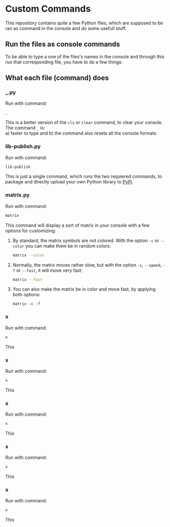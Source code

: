 # Custom Commands
This repository contains quite a few Python files, which are supposed to be ran as command in the console and do some usefull stuff.

## Run the files as console commands
To be able to type a one of the files's names in the console and through this run that corresponding file, you have to do a few things:<br>

## What each file (command) does

### _.py
Run with command:
```bash
_
```
This is a better version of the `cls` or `clear` command, to clear your console. The command `_` is:<br>
a) faster to type and
b) the command also resets all the console formats.

### lib-publish.py
Run with command:
```bash
lib-publish
```
This is just a single command, which runs the two requiered commands, to package and directly upload your own Python library to [PyPi](https://pypi.org/).

### matrix.py
Run with command:
```bash
matrix
```
This command will display a sort of matrix in your console with a few options for customizing:
1. By standard, the matrix symbols are not colored. With the option `-c` or `--color` you can make them be in random colors:
   
   ```bash
   matrix --color
   ```
3. Normally, the matrix moves rather slow, but with the option `-s`, `--speed`, `-f` or `--fast`, it will move very fast:
   
   ```bash
   matrix --fast
   ```
3. You can also make the matrix be in color and move fast, by applying both options:

   ```shell
   matrix -c -f
   ```

### x
Run with command:
```bash
x
```
This 

### x
Run with command:
```bash
x
```
This 

### x
Run with command:
```bash
x
```
This 

### x
Run with command:
```bash
x
```
This 

### x
Run with command:
```bash
x
```
This 

